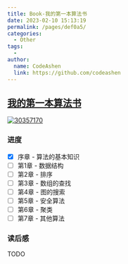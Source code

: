 ```yaml
---
title: Book-我的第一本算法书
date: 2023-02-10 15:13:19
permalink: /pages/def0a5/
categories:
  - Other
tags:
  - 
author: 
  name: CodeAshen
  link: https://github.com/codeashen
---
```

## [我的第一本算法书](https://book.douban.com/subject/30357170/)

[![30357170](https://img3.doubanio.com/view/subject/l/public/s29901301.jpg)](https://book.douban.com/subject/30357170/)

### 进度

- [x] 序章 - 算法的基本知识
- [ ] 第1章 - 数据结构
- [ ] 第2章 - 排序
- [ ] 第3章 - 数组的查找
- [ ] 第4章 - 图的搜索
- [ ] 第5章 - 安全算法
- [ ] 第6章 - 聚类
- [ ] 第7章 - 其他算法

### 读后感

TODO
